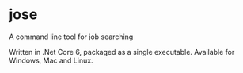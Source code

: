 # jose
A command line tool for job searching

Written in .Net Core 6, packaged as a single executable. Available for Windows, Mac and Linux.
